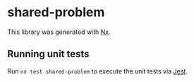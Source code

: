 # shared-problem

This library was generated with [Nx](https://nx.dev).

## Running unit tests

Run `nx test shared-problem` to execute the unit tests via [Jest](https://jestjs.io).
